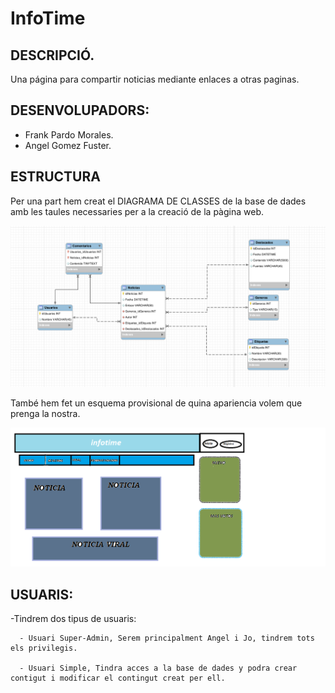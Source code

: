 # InfoTime
## DESCRIPCIÓ.
  Una página para compartir noticias mediante enlaces a otras paginas.

## DESENVOLUPADORS:
  - Frank Pardo Morales.
  - Angel Gomez Fuster.
  
## ESTRUCTURA
  Per una part hem creat el DIAGRAMA DE CLASSES de la base de dades amb les taules necessaries per a la creació de la pàgina web.

![Diagrama](/InfoTime.png)

  També hem fet un esquema provisional de quina apariencia volem que prenga la nostra. 

![Esquema](/escritorio.png)

## USUARIS:

  -Tindrem dos tipus de usuaris:
  
      - Usuari Super-Admin, Serem principalment Angel i Jo, tindrem tots els privilegis.
      
      - Usuari Simple, Tindra acces a la base de dades y podra crear contigut i modificar el contingut creat per ell.
      
